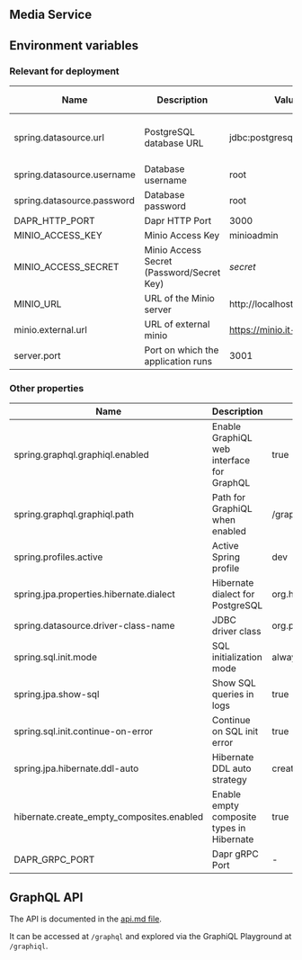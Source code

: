 ## Media Service

## Environment variables

### Relevant for deployment

| Name                       | Description                               | Value in Dev Environment                       | Value in Prod Environment                                        |
|----------------------------|-------------------------------------------|------------------------------------------------|------------------------------------------------------------------|
| spring.datasource.url      | PostgreSQL database URL                   | jdbc:postgresql://localhost:3032/media_service | jdbc:postgresql://media-service-db-postgresql:5432/media-service |
| spring.datasource.username | Database username                         | root                                           | gits                                                             |
| spring.datasource.password | Database password                         | root                                           | *secret*                                                         |
| DAPR_HTTP_PORT             | Dapr HTTP Port                            | 3000                                           | 3500                                                             |
| MINIO_ACCESS_KEY           | Minio Access Key                          | minioadmin                                     | gits                                                             |
| MINIO_ACCESS_SECRET        | Minio Access Secret (Password/Secret Key) | *secret*                                       | *secret*                                                         |
| MINIO_URL                  | URL of the Minio server                   | http://localhost:3010                          | http://minio:9000/                                               |
| minio.external.url         | URL of external minio                     | https://minio.it-rex.ch/                       | https://minio.it-rex.ch/                                         |
| server.port                | Port on which the application runs        | 3001                                           | 3001                                                             |

### Other properties
| Name                                      | Description                               | Value in Dev Environment                  | Value in Prod Environment               |
|-------------------------------------------|-------------------------------------------|-------------------------------------------|-----------------------------------------|
| spring.graphql.graphiql.enabled           | Enable GraphiQL web interface for GraphQL | true                                      | true                                    |
| spring.graphql.graphiql.path              | Path for GraphiQL when enabled            | /graphiql                                 | /graphiql                               |
| spring.profiles.active                    | Active Spring profile                     | dev                                       | prod                                    |
| spring.jpa.properties.hibernate.dialect   | Hibernate dialect for PostgreSQL          | org.hibernate.dialect.PostgreSQLDialect** | org.hibernate.dialect.PostgreSQLDialect |
| spring.datasource.driver-class-name       | JDBC driver class                         | org.postgresql.Driver                     | org.postgresql.Driver                   |
| spring.sql.init.mode                      | SQL initialization mode                   | always                                    | always                                  |
| spring.jpa.show-sql                       | Show SQL queries in logs                  | true                                      | true                                    |
| spring.sql.init.continue-on-error         | Continue on SQL init error                | true                                      | true                                    |
| spring.jpa.hibernate.ddl-auto             | Hibernate DDL auto strategy               | create                                    | update                                  |
| hibernate.create_empty_composites.enabled | Enable empty composite types in Hibernate | true                                      | true                                    |
| DAPR_GRPC_PORT                            | Dapr gRPC Port                            | -                                         | 50001                                   |

## GraphQL API

The API is documented in the [api.md file](api.md).

It can be accessed at `/graphql` and explored via the GraphiQL Playground at `/graphiql`.